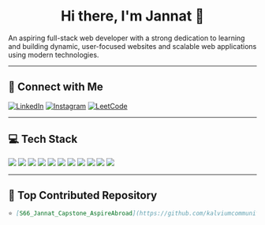 ## <h1 align="center">Hi there, I'm Jannat 👋</h1>


An aspiring full-stack web developer with a strong dedication to learning and building dynamic, user-focused websites and scalable web applications using modern technologies.

---

## 🔗 Connect with Me

[![LinkedIn](https://img.shields.io/badge/LinkedIn-0077B5.svg?style=for-the-badge&logo=linkedin&logoColor=white)](https://www.linkedin.com/in/jannat-0a457a328/)
[![Instagram](https://img.shields.io/badge/Instagram-E4405F.svg?style=for-the-badge&logo=instagram&logoColor=white)](https://www.instagram.com/its_jannat_26/)
[![LeetCode](https://img.shields.io/badge/LeetCode-FFA116.svg?style=for-the-badge&logo=leetcode&logoColor=black)](https://leetcode.com/u/Jannat1017/)


---

## 💻 Tech Stack

<p align="left">
  <img src="https://img.shields.io/badge/-HTML5-E34F26?style=flat&logo=html5&logoColor=white" />
  <img src="https://img.shields.io/badge/-CSS3-1572B6?style=flat&logo=css3&logoColor=white" />
  <img src="https://img.shields.io/badge/-JavaScript-F7DF1E?style=flat&logo=javascript&logoColor=black" />
  <img src="https://img.shields.io/badge/-React-20232A?style=flat&logo=react&logoColor=61DAFB" />
  <img src="https://img.shields.io/badge/-Node.js-339933?style=flat&logo=node.js&logoColor=white" />
  <img src="https://img.shields.io/badge/-Express.js-000000?style=flat&logo=express&logoColor=white" />
  <img src="https://img.shields.io/badge/-MongoDB-4EA94B?style=flat&logo=mongodb&logoColor=white" />
  <img src="https://img.shields.io/badge/-Java-ED8B00?style=flat&logo=java&logoColor=white" />
  <img src="https://img.shields.io/badge/-Python-3776AB?style=flat&logo=python&logoColor=white" />
  <img src="https://img.shields.io/badge/-C++-00599C?style=flat&logo=c%2B%2B&logoColor=white" />
  <img src="https://img.shields.io/badge/-Tailwind%20CSS-38B2AC?style=flat&logo=tailwind-css&logoColor=white" />
</p>


---

## 📌 Top Contributed Repository
```md
⭐ [S66_Jannat_Capstone_AspireAbroad](https://github.com/kalviumcommunity/S66_Jannat_Capstone_AspireAbroad)
